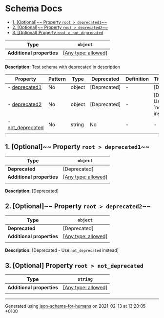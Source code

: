 # Schema Docs

- [1. [Optional]~~ Property `root > deprecated1`~~](#deprecated1)
- [2. [Optional]~~ Property `root > deprecated2`~~](#deprecated2)
- [3. [Optional] Property `root > not_deprecated`](#not_deprecated)

| Type | `object` |
| ---- | --- |
| **Additional properties** |[[Any type: allowed]](# "Additional Properties of any type are allowed.")|
|  |  |

**Description:** Test schema with deprecated in description

| Property | Pattern | Type | Deprecated | Definition | Title/Description |
| -------- | ------- | ---- | ---------- | ---------- | ----------------- |
|-  [deprecated1](#deprecated1)|No|object|[Deprecated]| -|[Deprecated]|
|-  [deprecated2](#deprecated2)|No|object|[Deprecated]| -|[Deprecated - Use \`not_deprecated\` instead]|
|-  [not_deprecated](#not_deprecated)|No|string|No| -|-|
|  |  |  |  |  |

## <a name="deprecated1"></a>1. [Optional]~~ Property `root > deprecated1`~~

| Type | `object` |
| ---- | --- |
| **Deprecated** |[Deprecated]|
| **Additional properties** |[[Any type: allowed]](# "Additional Properties of any type are allowed.")|
|  |  |

**Description:** [Deprecated]

## <a name="deprecated2"></a>2. [Optional]~~ Property `root > deprecated2`~~

| Type | `object` |
| ---- | --- |
| **Deprecated** |[Deprecated]|
| **Additional properties** |[[Any type: allowed]](# "Additional Properties of any type are allowed.")|
|  |  |

**Description:** [Deprecated - Use `not_deprecated` instead]

## <a name="not_deprecated"></a>3. [Optional] Property `root > not_deprecated`

| Type | `string` |
| ---- | --- |
| **Additional properties** |[[Any type: allowed]](# "Additional Properties of any type are allowed.")|
|  |  |

----------------------------------------------------------------------------------------------------------------------------
Generated using [json-schema-for-humans](https://github.com/coveooss/json-schema-for-humans) on 2021-02-13 at 13:20:05 +0100